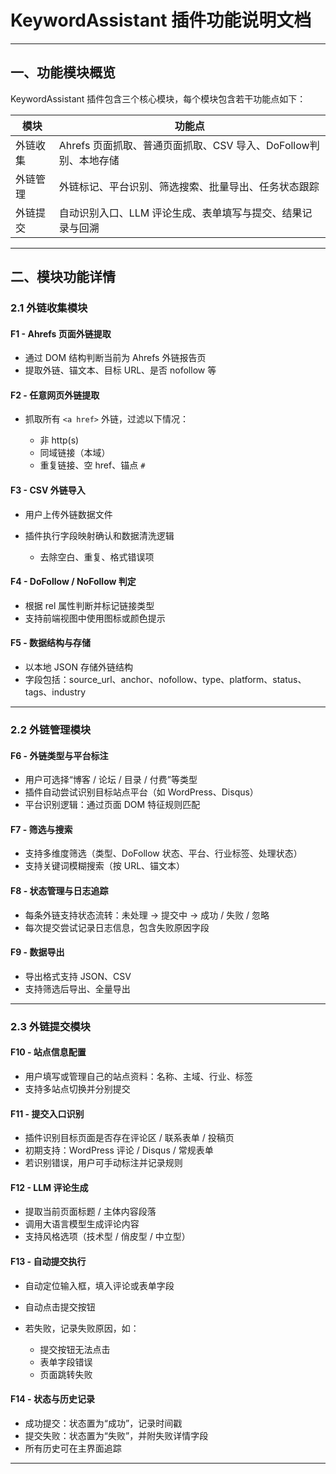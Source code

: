 # KeywordAssistant 插件功能说明文档

---

## 一、功能模块概览

KeywordAssistant 插件包含三个核心模块，每个模块包含若干功能点如下：

| 模块   | 功能点                                       |
| ---- | ----------------------------------------- |
| 外链收集 | Ahrefs 页面抓取、普通页面抓取、CSV 导入、DoFollow判别、本地存储 |
| 外链管理 | 外链标记、平台识别、筛选搜索、批量导出、任务状态跟踪                |
| 外链提交 | 自动识别入口、LLM 评论生成、表单填写与提交、结果记录与回溯           |

---

## 二、模块功能详情

### 2.1 外链收集模块

#### F1 - Ahrefs 页面外链提取

* 通过 DOM 结构判断当前为 Ahrefs 外链报告页
* 提取外链、锚文本、目标 URL、是否 nofollow 等

#### F2 - 任意网页外链提取

* 抓取所有 `<a href>` 外链，过滤以下情况：

  * 非 http(s)
  * 同域链接（本域）
  * 重复链接、空 href、锚点 `#`

#### F3 - CSV 外链导入

* 用户上传外链数据文件
* 插件执行字段映射确认和数据清洗逻辑

  * 去除空白、重复、格式错误项

#### F4 - DoFollow / NoFollow 判定

* 根据 rel 属性判断并标记链接类型
* 支持前端视图中使用图标或颜色提示

#### F5 - 数据结构与存储

* 以本地 JSON 存储外链结构
* 字段包括：source\_url、anchor、nofollow、type、platform、status、tags、industry

---

### 2.2 外链管理模块

#### F6 - 外链类型与平台标注

* 用户可选择“博客 / 论坛 / 目录 / 付费”等类型
* 插件自动尝试识别目标站点平台（如 WordPress、Disqus）
* 平台识别逻辑：通过页面 DOM 特征规则匹配

#### F7 - 筛选与搜索

* 支持多维度筛选（类型、DoFollow 状态、平台、行业标签、处理状态）
* 支持关键词模糊搜索（按 URL、锚文本）

#### F8 - 状态管理与日志追踪

* 每条外链支持状态流转：未处理 → 提交中 → 成功 / 失败 / 忽略
* 每次提交尝试记录日志信息，包含失败原因字段

#### F9 - 数据导出

* 导出格式支持 JSON、CSV
* 支持筛选后导出、全量导出

---

### 2.3 外链提交模块

#### F10 - 站点信息配置

* 用户填写或管理自己的站点资料：名称、主域、行业、标签
* 支持多站点切换并分别提交

#### F11 - 提交入口识别

* 插件识别目标页面是否存在评论区 / 联系表单 / 投稿页
* 初期支持：WordPress 评论 / Disqus / 常规表单
* 若识别错误，用户可手动标注并记录规则

#### F12 - LLM 评论生成

* 提取当前页面标题 / 主体内容段落
* 调用大语言模型生成评论内容
* 支持风格选项（技术型 / 俏皮型 / 中立型）

#### F13 - 自动提交执行

* 自动定位输入框，填入评论或表单字段
* 自动点击提交按钮
* 若失败，记录失败原因，如：

  * 提交按钮无法点击
  * 表单字段错误
  * 页面跳转失败

#### F14 - 状态与历史记录

* 成功提交：状态置为“成功”，记录时间戳
* 提交失败：状态置为“失败”，并附失败详情字段
* 所有历史可在主界面追踪

---